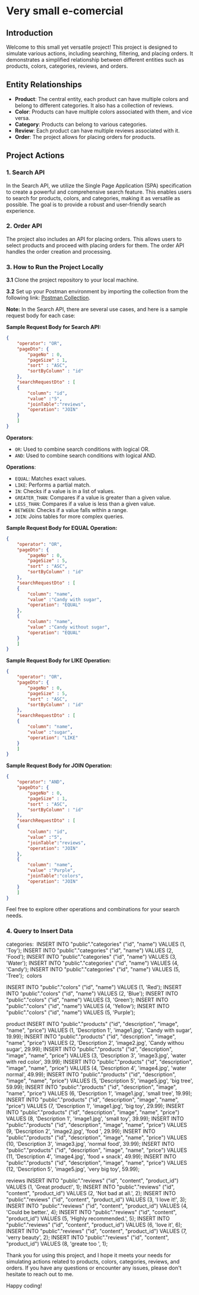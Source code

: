 # Very small e-comercial

## Introduction
Welcome to this small yet versatile project! This project is designed to simulate various actions, including searching, filtering, and placing orders. It demonstrates a simplified relationship between different entities such as products, colors, categories, reviews, and orders.

## Entity Relationships
- **Product**: The central entity, each product can have multiple colors and belong to different categories. It also has a collection of reviews.
- **Color**: Products can have multiple colors associated with them, and vice versa.
- **Category**: Products can belong to various categories.
- **Review**: Each product can have multiple reviews associated with it.
- **Order**: The project allows for placing orders for products.

## Project Actions
### 1. Search API
In the Search API, we utilize the Single Page Application (SPA) specification to create a powerful and comprehensive search feature. This enables users to search for products, colors, and categories, making it as versatile as possible. The goal is to provide a robust and user-friendly search experience.

### 2. Order API
The project also includes an API for placing orders. This allows users to select products and proceed with placing orders for them. The order API handles the order creation and processing.

### 3. How to Run the Project Locally
**3.1** Clone the project repository to your local machine.

**3.2** Set up your Postman environment by importing the collection from the following link: [Postman Collection](https://galactic-equinox-468140.postman.co/workspace/Team-Workspace~31ef1d59-474d-45c1-808f-85a7d537e462/collection/15890173-c2e06563-1d73-4a12-aead-8968eed7c4aa?action=share&creator=15890173).

**Note:** In the Search API, there are several use cases, and here is a sample request body for each case:

**Sample Request Body for Search API:**
```json
{
    "operator": "OR",
    "pageDto": {
        "pageNo" : 0,
        "pageSize" : 1,
        "sort" : "ASC",
        "sortByColumn" : "id"
    },
    "searchRequestDto" : [
    {
        "column": "id",
        "value" :"5",
        "joinTable":"reviews",
        "operation": "JOIN"
    }
    ]
}
```

**Operators**:
- `OR`: Used to combine search conditions with logical OR.
- `AND`: Used to combine search conditions with logical AND.

**Operations**:
- `EQUAL`: Matches exact values.
- `LIKE`: Performs a partial match.
- `IN`: Checks if a value is in a list of values.
- `GREATER_THAN`: Compares if a value is greater than a given value.
- `LESS_THAN`: Compares if a value is less than a given value.
- `BETWEEN`: Checks if a value falls within a range.
- `JOIN`: Joins tables for more complex queries.

**Sample Request Body for EQUAL Operation:**
```json
{
    "operator": "OR",
    "pageDto": {
        "pageNo" : 0,
        "pageSize" : 5,
        "sort" : "ASC",
        "sortByColumn" : "id"
    },
    "searchRequestDto" : [
    {
        "column": "name",
        "value" :"Candy with sugar",
        "operation": "EQUAL"
    },
    {
        "column": "name",
        "value" :"Candy without sugar",
        "operation": "EQUAL"
    }
    ]
}
```

**Sample Request Body for LIKE Operation:**
```json
{
    "operator": "OR",
    "pageDto": {
        "pageNo" : 0,
        "pageSize" : 5,
        "sort" : "ASC",
        "sortByColumn" : "id"
    },
    "searchRequestDto" : [
    {
        "column": "name",
        "value" :"sugar",
        "operation": "LIKE"
    }
    ]
}
```

**Sample Request Body for JOIN Operation:**
```json
{
    "operator": "AND",
    "pageDto": {
        "pageNo" : 0,
        "pageSize" : 1,
        "sort" : "ASC",
        "sortByColumn" : "id"
    },
    "searchRequestDto" : [
    {
        "column": "id",
        "value" :"5",
        "joinTable":"reviews",
        "operation": "JOIN"
    },
    {
        "column": "name",
        "value" :"Purple",
        "joinTable":"colors",
        "operation": "JOIN"
    }
    ]
}
```

Feel free to explore other operations and combinations for your search needs.

### 4. Query to Insert Data

categories:  INSERT INTO "public"."categories" ("id", "name") VALUES (1, 'Toy');
INSERT INTO "public"."categories" ("id", "name") VALUES (2, 'Food');
INSERT INTO "public"."categories" ("id", "name") VALUES (3, 'Water');
INSERT INTO "public"."categories" ("id", "name") VALUES (4, 'Candy');
INSERT INTO "public"."categories" ("id", "name") VALUES (5, 'Tree');
 colors

INSERT INTO "public"."colors" ("id", "name") VALUES (1, 'Red');
INSERT INTO "public"."colors" ("id", "name") VALUES (2, 'Blue');
INSERT INTO "public"."colors" ("id", "name") VALUES (3, 'Green');
INSERT INTO "public"."colors" ("id", "name") VALUES (4, 'Yellow');
INSERT INTO "public"."colors" ("id", "name") VALUES (5, 'Purple');


product INSERT INTO "public"."products" ("id", "description", "image", "name", "price") VALUES (1, 'Description 1', 'image1.jpg', 'Candy with sugar', 19.99);
INSERT INTO "public"."products" ("id", "description", "image", "name", "price") VALUES (2, 'Description 2', 'image2.jpg', 'Candy withou sugar', 29.99);
INSERT INTO "public"."products" ("id", "description", "image", "name", "price") VALUES (3, 'Description 3', 'image3.jpg', 'water with red color', 39.99);
INSERT INTO "public"."products" ("id", "description", "image", "name", "price") VALUES (4, 'Description 4', 'image4.jpg', 'water normal', 49.99);
INSERT INTO "public"."products" ("id", "description", "image", "name", "price") VALUES (5, 'Description 5', 'image5.jpg', 'big tree', 59.99);
INSERT INTO "public"."products" ("id", "description", "image", "name", "price") VALUES (6, 'Description 1', 'image1.jpg', 'small tree', 19.99);
INSERT INTO "public"."products" ("id", "description", "image", "name", "price") VALUES (7, 'Description 1', 'image1.jpg', 'big toy', 29.99);
INSERT INTO "public"."products" ("id", "description", "image", "name", "price") VALUES (8, 'Description 1', 'image1.jpg', 'small toy', 39.99);
INSERT INTO "public"."products" ("id", "description", "image", "name", "price") VALUES (9, 'Description 2', 'image2.jpg', 'food ', 29.99);
INSERT INTO "public"."products" ("id", "description", "image", "name", "price") VALUES (10, 'Description 3', 'image3.jpg', 'normal food', 39.99);
INSERT INTO "public"."products" ("id", "description", "image", "name", "price") VALUES (11, 'Description 4', 'image4.jpg', 'food + snack', 49.99);
INSERT INTO "public"."products" ("id", "description", "image", "name", "price") VALUES (12, 'Description 5', 'image5.jpg', 'very big toy', 59.99);


reviews INSERT INTO "public"."reviews" ("id", "content", "product_id") VALUES (1, 'Great product!', 1);
INSERT INTO "public"."reviews" ("id", "content", "product_id") VALUES (2, 'Not bad at all.', 2);
INSERT INTO "public"."reviews" ("id", "content", "product_id") VALUES (3, 'I love it!', 3);
INSERT INTO "public"."reviews" ("id", "content", "product_id") VALUES (4, 'Could be better.', 4);
INSERT INTO "public"."reviews" ("id", "content", "product_id") VALUES (5, 'Highly recommended.', 5);
INSERT INTO "public"."reviews" ("id", "content", "product_id") VALUES (6, 'love it', 6);
INSERT INTO "public"."reviews" ("id", "content", "product_id") VALUES (7, 'verry beauty', 2);
INSERT INTO "public"."reviews" ("id", "content", "product_id") VALUES (8, 'greate too ', 1);

Thank you for using this project, and I hope it meets your needs for simulating actions related to products, colors, categories, reviews, and orders. If you have any questions or encounter any issues, please don't hesitate to reach out to me.

Happy coding!
